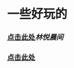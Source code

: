 # 一些好玩的
### [点击此处](https://Normyan01.github.io/cp/zhl)*林悦晨间*
### [点击此处](https://Normyan01.github.io/cp/mf)
